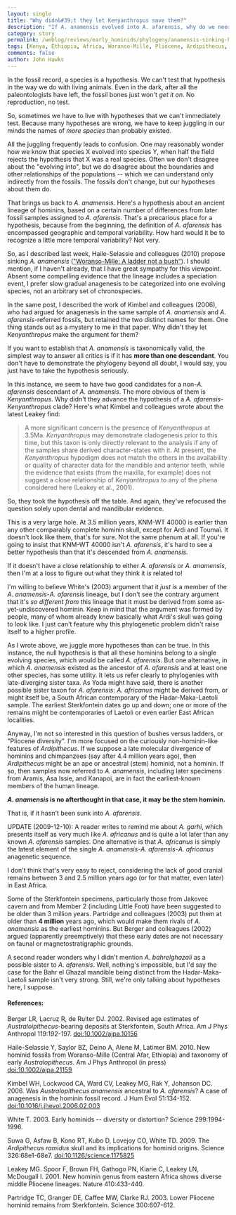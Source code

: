 ```yaml
---
layout: single 
title: "Why didn&#39;t they let Kenyanthropus save them?" 
description: "If A. anamensis evolved into A. afarensis, why do we need two names for them?" 
category: story
permalink: /weblog/reviews/early_hominids/phylogeny/anamensis-sinking-kenyanthropus-2009.html
tags: [Kenya, Ethiopia, Africa, Woranso-Mille, Pliocene, Ardipithecus, Australopithecus afarensis, A. anamensis, Kenyanthropus] 
comments: false 
author: John Hawks 
---
```


In the fossil record, a species is a hypothesis. We can't test that hypothesis in the way we do with living animals. Even in the dark, after all the paleontologists have left, the fossil bones just won't <i>get it on</i>. No reproduction, no test. 

So, sometimes we have to live with hypotheses that we can't immediately test. Because many hypotheses are wrong, we have to keep juggling in our minds the names of <i>more species</i> than probably existed. 

All the juggling frequently leads to confusion. One may reasonably wonder how we know that species X evolved into species Y, when half the field rejects the hypothesis that X was a real species. Often we don't disagree about the "evolving into", but we do disagree about the boundaries and other relationships of the populations -- which we can understand only indirectly from the fossils. The fossils don't change, but our hypotheses about them do. 

That brings us back to <i>A. anamensis</i>. Here's a hypothesis about an ancient lineage of hominins, based on a certain number of differences from later fossil samples assigned to <i>A. afarensis</i>. That's a precarious place for a hypothesis, because from the beginning, the definition of <i>A. afarensis</i> has encompassed geographic and temporal variability. How hard would it be to recognize a little more temporal variability? Not very. 

So, as I described last week, Haile-Selassie and colleagues (2010) propose sinking <i>A. anamensis</i> (<a href="http://johnhawks.net/weblog/fossils/afarensis/mille/woranso-mille-haile-selassie-2009.html">"Woranso-Mille: A ladder not a bush"</a>). I should mention, if I haven't already, that I have great sympathy for this viewpoint. Absent some compelling evidence that the lineage includes a speciation event, I prefer slow gradual anagenesis to be categorized into one evolving species, not an arbitrary set of chronospecies. 

In the same post, I described the work of Kimbel and colleagues (2006), who had argued for anagenesis in the same sample of <i>A. anamensis</i> and <i>A. afarensis</i>-referred fossils, but retained the two distinct names for them. One thing stands out as a mystery to me in that paper. Why didn't they let <i>Kenyanthropus</i> make the argument for them? 

If you want to establish that <i>A. anamensis</i> is taxonomically valid, the simplest way to answer all critics is if it has <b>more than one descendant</b>. You don't have to demonstrate the phylogeny beyond all doubt, I would say, you just have to take the hypothesis seriously. 

In this instance, we seem to have two good candidates for a non-<i>A. afarensis</i> descendant of <i>A. anamensis</i>. The more obvious of them is <i>Kenyanthropus</i>. Why didn't they advance the hypothesis of a <i>A. afarensis</i>-<i>Kenyanthropus</i> clade? Here's what Kimbel and colleagues wrote about the latest Leakey find: 

<blockquote>A more significant concern is the presence of <i>Kenyanthropus</i> at 3.5Ma. <i>Kenyanthropus</i> may demonstrate cladogenesis prior to this time, but this taxon is only directly relevant to the analysis if any of the samples share derived character-states with it. At present, the <i>Kenyanthropus</i> hypodigm does not match the others in the availability or quality of character data for the mandible and anterior teeth, while the evidence that exists (from the maxilla, for example) does not suggest a close relationship of <i>Kenyanthropus</i> to any of the phena considered here (Leakey et al., 2001).</blockquote>

So, they took the hypothesis off the table. And again, they've refocused the question solely upon dental and mandibular evidence. 

This is a very large hole. At 3.5 million years, KNM-WT 40000 is earlier than any other comparably complete hominin skull, except for Ardi and Touma&iuml;. It doesn't look like them, that's for sure. Not the same phenum at all. If you're going to insist that KNM-WT 40000 isn't <i>A. afarensis</i>, it's hard to see a better hypothesis than that it's descended from <i>A. anamensis</i>. 

If it doesn't have a close relationship to either <i>A. afarensis</i> or <i>A. anamensis</i>, then I'm at a loss to figure out what they think it <i>is</i> related to! 

I'm willing to believe White's (2003) argument that it <i>just is</i> a member of the <i>A. anamensis</i>-<i>A. afarensis</i> lineage, but I don't see the contrary argument that it's <i>so different from</i> this lineage that it must be derived from some as-yet-undiscovered hominin. Keep in mind that the argument was formed by people, many of whom already knew basically what Ardi's skull was going to look like. I just can't feature why this phylogenetic problem didn't raise itself to a higher profile. 

As I wrote above, we juggle more hypotheses than can be true. In this instance, the null hypothesis is that all these hominins belong to a single evolving species, which would be called <i>A. afarensis</i>. But one alternative, in which <i>A. anamensis</i> existed as the ancestor of <i>A. afarensis</i> and at least one other species, has some utility. It lets us refer clearly to phylogenies with late-diverging sister taxa. As Yoda might have said, there is another possible sister taxon for <i>A. afarensis</i>: <i>A. africanus</i> might be derived from, or might itself be, a South African contemporary of the Hadar-Maka-Laetoli sample. The earliest Sterkfontein dates go up and down; one or more of the remains might be contemporaries of Laetoli or even earlier East African localities. 

Anyway, I'm not so interested in this question of bushes versus ladders, or "Pliocene diversity". I'm more focused on the curiously non-hominin-like features of <i>Ardipithecus</i>. If we suppose a late molecular divergence of hominins and chimpanzees (say after 4.4 million years ago), then <i>Ardipithecus</i> might be an ape or ancestral (stem) hominid, not a hominin. If so, then samples now referred to <i>A. anamensis</i>, including later specimens from Aramis, Asa Issie, and Kanapoi, are in fact the earliest-known members of the human lineage. 

<b><i>A. anamensis</i> is no afterthought in that case, it may be the stem hominin.</b> 

That is, if it hasn't been sunk into <i>A. afarensis</i>. 

UPDATE (2009-12-10): A reader writes to remind me about <i>A. garhi</i>, which presents itself as very much like <i>A. africanus</i> and is quite a lot later than any known <i>A. afarensis</i> samples. One alternative is that <i>A. africanus</i> is simply the latest element of the single <i>A. anamensis</i>-<i>A. afarensis</i>-<i>A. africanus</i> anagenetic sequence. 

I don't think that's very easy to reject, considering the lack of good cranial remains between 3 and 2.5 million years ago (or for that matter, even later) in East Africa. 

Some of the Sterkfontein specimens, particularly those from Jakovec cavern and from Member 2 (including Little Foot) have been suggested to be older than 3 million years. Partridge and colleagues (2003) put them at older than <b>4 million</b> years ago, which would make them rivals of <i>A. anamensis</i> as the earliest hominins. But Berger and colleagues (2002) argued (apparently preemptively) that these early dates are not necessary on faunal or magnetostratigraphic grounds. 

A second reader wonders why I didn't mention <i>A. bahrelghazali</i> as a possible sister to <i>A. afarensis</i>. Well, nothing's impossible, but I'd say the case for the Bahr el Ghazal mandible being distinct from the Hadar-Maka-Laetoli sample isn't very strong. Still, we're only talking about hypotheses here, I suppose. 


<h4>References:</h4>

<p class="cite">Berger LR, Lacruz R, de Ruiter DJ. 2002. Revised age estimates of <i>Australoipithecus</i>-bearing deposits at Sterkfontein, South Africa. Am J Phys Anthropol 119:192-197. <a href="http://dx.doi.org/10.1002/ajpa.10156">doi:10.1002/ajpa.10156</a></p>

<p class="cite">Haile-Selassie Y, Saylor BZ, Deino A, Alene M, Latimer BM. 2010. New hominid fossils from Woranso-Mille (Central Afar, Ethiopia) and taxonomy of early <i>Australopithecus</i>. Am J Phys Anthropol (in press) <a href="http://dx.doi.org/10.1002/ajpa.21159">doi:10.1002/ajpa.21159</a></p>

<p class="cite">Kimbel WH, Lockwood CA, Ward CV, Leakey MG, Rak Y, Johanson DC. 2006. Was <i>Australopithecus anamensis</i> ancestral to <i>A. afarensis</i>? A case of anagenesis in the hominin fossil record. J Hum Evol 51:134-152. <a href="http://dx.doi.org/10.1016/j.jhevol.2006.02.003">doi:10.1016/j.jhevol.2006.02.003</a></p>

<p class="cite">White T. 2003. Early hominids -- diversity or distortion? Science 299:1994-1996. </p>

<p class="cite">Suwa G, Asfaw B, Kono RT, Kubo D, Lovejoy CO, White TD. 2009. The <i>Ardipithecus ramidus</i> skull and its implications for hominid origins. Science 326:68e1-68e7. <a href="http://dx.doi.org/10.1126/science.1175825">doi:10.1126/science.1175825</a></p>

<p class="cite">Leakey MG. Spoor F, Brown FH, Gathogo PN, Kiarie C, Leakey LN, McDougall I. 2001. New hominin genus from eastern Africa shows diverse middle Pliocene lineages. Nature 410:433-440.</p>

<p class="cite">Partridge TC, Granger DE, Caffee MW, Clarke RJ. 2003. Lower Pliocene hominid remains from Sterkfontein. Science 300:607-612. </p>





